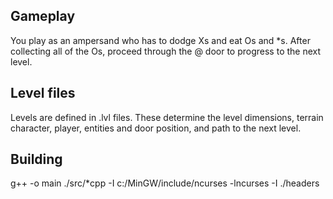 <h2>Gameplay</h2>

You play as an ampersand who has to dodge Xs and eat Os and *s. After collecting all of the Os, proceed through the @ door to progress to the next level.

<h2>Level files</h2>

Levels are defined in .lvl files. These determine the level dimensions, terrain character, player, entities and door position, and path to the next level.

<h2>Building</h2>

g++ -o main ./src/*cpp -I c:/MinGW/include/ncurses -lncurses -I ./headers
